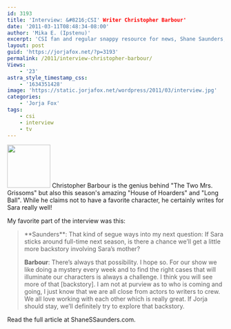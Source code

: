 ```yaml
---
id: 3193
title: 'Interview: &#8216;CSI' Writer Christopher Barbour'
date: '2011-03-11T08:48:34-08:00'
author: 'Mika E. (Ipstenu)'
excerpt: 'CSI fan and regular snappy resource for news, Shane Saunders, scored an interview with the man who wrote "The Two Mrs. Grissoms."'
layout: post
guid: 'https://jorjafox.net/?p=3193'
permalink: /2011/interview-christopher-barbour/
Views:
    - '23'
astra_style_timestamp_css:
    - '1634351428'
image: 'https://static.jorjafox.net/wordpress/2011/03/interview.jpg'
categories:
    - 'Jorja Fox'
tags:
    - csi
    - interview
    - tv
---
```


<img src="//static.jorjafox.net/wordpress/2011/03/interview-100x100.jpg" alt="" title="interview" width="100" height="100" class="alignleft size-thumbnail wp-image-3194" /> Christopher Barbour is the genius behind "The Two Mrs. Grissoms" but also this season's amazing "House of Hoarders" and "Long Ball".  While he claims not to have a favorite character, he certainly writes for Sara really well!

My favorite part of the interview was this:
<blockquote>**Saunders**: That kind of segue ways into my next question: If Sara sticks around full-time next season, is there a chance we’ll get a little more backstory involving Sara’s mother?

**Barbour**: There’s always that possibility. I hope so. For our show we like doing a mystery every week and to find the right cases that will  illuminate our characters is always a challenge. I think you will see more of that [backstory]. I am not at purview as to who is coming and going, I just know that we are all close from actors to writers to crew. We all love working with each other which is really great. If Jorja should stay, we’ll definitely try to explore that backstory.</blockquote>

Read the full article at ShaneSSaunders.com.
